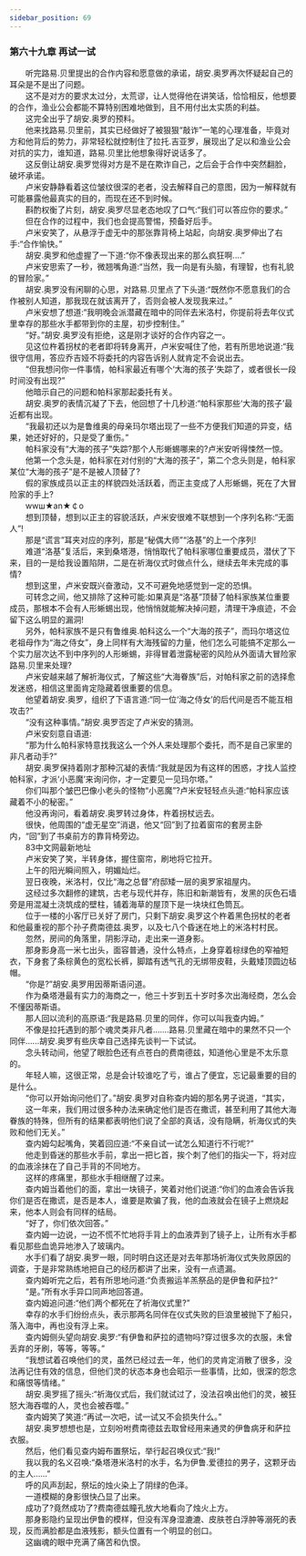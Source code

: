```yaml
---
sidebar_position: 69
---
```

### 第六十九章 再试一试  


　　听完路易.贝里提出的合作内容和愿意做的承诺，胡安.奥罗再次怀疑起自己的耳朵是不是出了问题。  
　　这不是对方的要求太过分，太荒谬，让人觉得他在讲笑话，恰恰相反，他想要的合作，渔业公会都能不算特别困难地做到，且不用付出太实质的利益。  
　　这完全出乎了胡安.奥罗的预料。  
　　他来找路易.贝里前，其实已经做好了被狠狠“敲诈”一笔的心理准备，毕竟对方和他背后的势力，非常轻松就控制住了拉托.吉亚罗，展现出了足以和渔业公会对抗的实力，谁知道，路易.贝里比他想象得好说话多了。  
　　这反倒让胡安.奥罗觉得对方是不是在欺诈自己，之后会于合作中突然翻脸，破坏承诺。  
　　卢米安静静看着这位皱纹很深的老者，没去解释自己的意图，因为一解释就有可能暴露他最真实的目的，而现在还不到时候。  
　　斟酌权衡了片刻，胡安.奥罗尽显老态地叹了口气:“我们可以答应你的要求。”  
　　但在合作的过程中，我们也会提高警惕，预备好后手。  
　　卢米安笑了，从悬浮于虚无中的那张靠背椅上站起，向胡安.奥罗伸出了右手:“合作愉快。”  
　　胡安.奥罗和他虚握了一下道:“你不像表现出来的那么疯狂啊.…”  
　　卢米安思索了一秒，微翘嘴角道:“当然，我一向是有头脑，有理智，也有礼貌的冒险家。”  
　　胡安.奥罗没有闲聊的心思，对路易.贝里点了下头道:“既然你不愿意我们的合作被别人知道，那我现在就该离开了，否则会被人发现我来过。”  
　　卢米安想了想道:“我明晚会派潜藏在暗中的同伴去米洛村，你提前将去年仪式里幸存的那些水手都带到你的主屋，初步控制住。”  
　　“好。”胡安.奥罗没有拒绝，这是刚才谈好的合作内容之一。  
　　见这位杵着拐杖的老者即将转身离开，卢米安喊住了他，若有所思地说道:“我很守信用，答应乔吉娅不将委托的内容告诉别人就肯定不会说出去。  
　　“但我想问你一件事情，帕科家最近有哪个‘大海的孩子’失踪了，或者很长一段时间没有出现?”  
　　他暗示自己的问题和帕科家那起委托有关。  
　　胡安.奥罗的表情沉凝了下去，他回想了十几秒道:“帕科家那些‘大海的孩子’最近都有出现。  
　　“我最初还以为是鲁维奥的母亲玛尔塔出现了一些不方便我们知道的异变，结果，她还好好的，只是受了重伤。”  
　　帕科家没有“大海的孩子”失踪?那个人形蜥蜴哪来的?卢米安听得悚然一惊。  
　　他第一个念头是，帕科家在对付别的“大海的孩子”，第二个念头则是，帕科家某位“大海的孩子”是不是被人顶替了?  
　　假的家族成员以正主的样貌四处活跃着，而正主变成了人形蜥蜴，死在了大冒险家的手上?  
　　wwш★an★￠o  
　　想到顶替，想到以正主的容貌活跃，卢米安很难不联想到一个序列名称:“无面人”!  
　　那是“谎言”耳夹对应的序列，那是“秘偶大师”“洛基”的上一个序列!  
　　难道“洛基”复活后，来到桑塔港，悄悄取代了帕科家哪位重要成员，潜伏了下来，目的一是给我设置陷阱，二是在祈海仪式时做点什么，继续去年未完成的事情?  
　　想到这里，卢米安既兴奋激动，又不可避免地感觉到一定的恐惧。  
　　可转念之间，他又排除了这种可能:如果真是“洛基”顶替了帕科家族某位重要成员，那根本不会有人形蜥蜴出现，他悄悄就能解决掉问题，清理干净痕迹，不会留下这么明显的漏洞!  
　　另外，帕科家族不是只有鲁维奥.帕科这么一个“大海的孩子”，而玛尔塔这位老祖母作为“海之侍女”，身上同样有大海残留的力量，他们怎么可能搞不定那么一个实力层次达不到中序列的人形蜥蜴，非得冒着泄露秘密的风险从外面请大冒险家路易.贝里来处理?  
　　卢米安越来越了解祈海仪式，了解这些“大海眷族”后，对帕科家之前的选择愈发迷惑，相信这里面肯定隐藏着很重要的信息。  
　　他望着胡安.奥罗，组织了下语言道:“同一位‘海之侍女’的后代间是否不能互相攻击?”  
　　“没有这种事情。”胡安.奥罗否定了卢米安的猜测。  
　　卢米安刻意自语道:  
　　“那为什么帕科家特意找我这么一个外人来处理那个委托，而不是自己家里的非凡者动手?”  
　　胡安.奥罗保持着刚才那种沉凝的表情:“我就是因为有这样的困惑，才找人监控帕科家，才派‘小恶魔’来询问你，才一定要见一见玛尔塔。”  
　　你们叫那个皱巴巴像小老头的怪物“小恶魔”?卢米安轻轻点头道:“帕科家应该藏着不小的秘密。”  
　　他没再询问，看着胡安.奥罗转过身体，杵着拐杖远去。  
　　很快，他周围的“虚无星空”消退，他又“回”到了拉着窗帘的套房主卧内，“回”到了书桌前方的靠背椅旁边。  
　　83中文网最新地址  
　　卢米安笑了笑，半转身体，握住窗帘，刷地将它拉开。  
　　上午的阳光瞬间照入，明媚灿烂。  
　　翌日夜晚，米洛村，仅比“海之总督”府邸矮一层的奥罗家祖屋内。  
　　这经过多次翻修的建筑，古老与现代并存，陈旧和新潮皆有，发黑的灰色石墙旁是用混凝土浇筑成的壁柱，铺着海草的屋顶下是一块块红色筒瓦。  
　　位于一楼的小客厅已关好了房门，只剩下胡安.奥罗这个杵着黑色拐杖的老者和他最重视的那个孙子费南德兹.奥罗，以及七八个昏迷在地上的米洛村村民。  
　　忽然，房间的角落里，阴影浮动，走出来一道身影。  
　　那身影身高一米七出头，面容普通，没什么特点，上身穿着棕绿色的窄袖短衣，下身套了条棕黄色的宽松长裤，脚踏有透气孔的无绑带皮鞋，头戴矮顶圆边毡帽。  
　　“你是?”胡安.奥罗用因蒂斯语问道。  
　　作为桑塔港最有实力的海商之一，他三十岁到五十岁时多次出海经商，怎么会不懂因蒂斯语。  
　　那人回以流利的高原语:“我是路易.贝里的同伴，你可以叫我查内姆。”  
　　不像是拉托遇到的那个魂灵类非凡者…….路易.贝里藏在暗中的果然不只一个同伴......胡安.奥罗有些庆幸自己选择先谈判一下试试。  
　　念头转动间，他望了眼脸色还有点苍白的费南德兹，知道他心里是不太乐意的。  
　　年轻人嘛，这很正常，总是会计较谁吃了亏，谁占了便宜，忘记最重要的目的是什么。  
　　“你可以开始询问他们了。”胡安.奥罗对自称查内姆的那名男子说道，“其实，  
　　这一年来，我们用过很多种办法来确定他们是否在撒谎，甚至利用了其他大海眷族的特殊，但所有的结果都表明他们说了全部的真话，没有隐瞒，祈海仪式的失败和他们无关。”  
　　查内姆勾起嘴角，笑着回应道:“不亲自试一试怎么知道行不行呢?”  
　　他走到昏迷的那些水手前，拿出一把匕首，挨个刺了他们的指尖一下，将对应的血液涂抹在了自己手背的不同地方。  
　　这样的疼痛里，那些水手相继醒了过来。  
　　查内姆当着他们的面，拿出一块镜子，笑着对他们说道:“你们的血液会告诉我你们是否在撒谎，是否是本人，谁要是欺骗了我，他的血液就会在镜子上燃烧起来，他本人则会有同样的结局。  
　　“好了，你们依次回答。”  
　　查内姆一边说，一边不慌不忙地将手背上的血液弄到了镜子上，让所有水手都看见那些血诡异地渗入了玻璃内。  
　　水手们看了胡安.奥罗一眼，同时明白这还是对去年那场祈海仪式失败原因的调查，于是非常熟练地把自己的经历都讲了出来，没有一点遗漏。  
　　查内姆听完之后，若有所思地问道:“负责搬运羊羔祭品的是伊鲁和萨拉?“  
　　“是。”所有水手异口同声地回答道。  
　　查内姆追问道:“他们两个都死在了祈海仪式里?”  
　　幸存的水手们纷纷点头，表示那两名同伴在仪式失败的巨浪里被抛下了船只，落入海中，再也没有浮上来。  
　　查内姆侧头望向胡安.奥罗:“有伊鲁和萨拉的遗物吗?穿过很多次的衣服，未曾丢弃的牙刷，等等，等等。”  
　　“我想试着召唤他们的灵，虽然已经过去一年，他们的灵肯定消散了很多，没法再记住有效的信息，但他们灵的状态本身也会昭示一些事情，比如，很深的怨念和痛恨等情绪。”  
　　胡安.奥罗摇了摇头:“祈海仪式后，我们就试过了，没法召唤出他们的灵，被狂怒大海吞噬的人，灵也会被吞噬。”  
　　查内姆笑了笑道:“再试一次吧，试一试又不会损失什么。”  
　　胡安.奥罗想想也是，立刻吩咐费南德兹去取曾经用来通灵的伊鲁病牙和萨拉衣服。  
　　然后，他们看见查内姆布置祭坛，举行起召唤仪式:“我!“  
　　我以我的名义召唤:“桑塔港米洛村的水手，名为伊鲁.爱德拉的男子，这颗牙齿的主人……”  
　　呼的风声刮起，祭坛的烛火染上了阴绿的色泽。  
　　一道模糊的身影很快凸显了出来。  
　　成功了?竟然成功了?费南德兹瞳孔放大地看向了烛火上方。  
　　那身影隐约呈现出伊鲁的模样，但没有浑身湿漉漉、皮肤苍白浮肿等溺死的表现，反而满脸都是血液残影，额头位置有一个明显的创口。  
　　这幽魂的眼中充满了痛苦和仇恨。  
